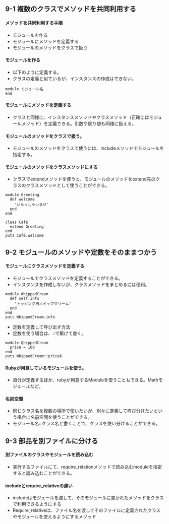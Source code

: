 ## 9-1 複数のクラスでメソッドを共同利用する
#### メソッドを共同利用する手順
- モジュールを作る
- モジュールにメソッドを定義する
- モジュールのメソッドをクラスで扱う
#### モジュールを作る
- 以下のように定義する。
- クラスの定義と似ているが、インスタンスの作成はできない。
```
module モジュール名
end
```
#### モジュールにメソッドを定義する
- クラスと同様に、インスタンスメソッドやクラスメソッド（正確にはモジュールメソッド）を定義できる。引数や戻り値も同様に扱える。
#### モジュールのメソッドをクラスで扱う。
- モジュールのメソッドをクラスで使うには、includeメソッドでモジュールを指定する。
#### モジュールのメソッドをクラスメソッドにする
- クラスでextendメソッドを使うと、モジュールのメソッドをextend先のクラスのクラスメソッドとして使うことができる。
```
module Greeting
  def welcome
    'いらっしゃいませ'
  end
end

class Café
  extend Greeting
end
puts Café.welcome
```

## 9-2 モジュールのメソッドや定数をそのままつかう
#### モジュールにクラスメソッドを定義する
- モジュールでクラスメソッドを定義することができる。
- インスタンスを作成しないが、クラスメソッドをまとめるには便利。
```
module WhippedCream
  def self.info
    'トッピング用ホイップクリーム'
  end
end
puts WhippedCream.info
```
- 定数を定義して呼び出す方法
- 定数を使う場合は、::で繋げて書く。
```
module QhippedCream
  price = 100
end
puts WhippedCream::priceå
```
#### Rubyが用意しているモジュールを使う。
- 自分が定義するほか、rubyが用意するModuleを使うこともできる。Mathモジュールなど。
#### 名前空間
- 同じクラス名を複数の場所で使いたいが、別々に定義して呼び分けたいという場合に名前空間を使うことができる。
- モジュール名::クラス名と書くことで、クラスを使い分けることができる。

## 9-3 部品を別ファイルに分ける
#### 別ファイルのクラスやモジュールを読み込む
- 実行するファイルにて、require_relationメソッドで読み込むmoduleを指定すると読み込むことができる。
#### includeとrequire_relativeの違い
- includeはモジュールを渡して、そのモジュールに書かれたメソッドをクラスで利用できるようにする
- Require_relativeは、ファイル名を渡してそのファイルに定義されたクラスやモジュールを使えるようにするメソッド
